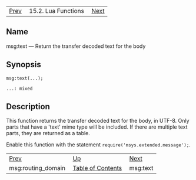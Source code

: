 |     |     |     |
| --- | --- | --- |
| [Prev](lua.ref.msg_routing_domain)  | 15.2. Lua Functions |  [Next](lua.ref.msg_text1.php) |

<a name="lua.ref.msg_text"></a>
## Name

msg:text — Return the transfer decoded text for the body

<a name="idp25636672"></a>
## Synopsis

`msg:text(...);`

`...: mixed`<a name="idp25639344"></a>
## Description

This function returns the transfer decoded text for the body, in UTF-8\. Only parts that have a 'text' mime type will be included. If there are multiple text parts, they are returned as a table.

Enable this function with the statement `require('msys.extended.message');`.

|     |     |     |
| --- | --- | --- |
| [Prev](lua.ref.msg_routing_domain)  | [Up](lua.function.details.php) |  [Next](lua.ref.msg_text1.php) |
| msg:routing_domain  | [Table of Contents](index) |  msg:text |
